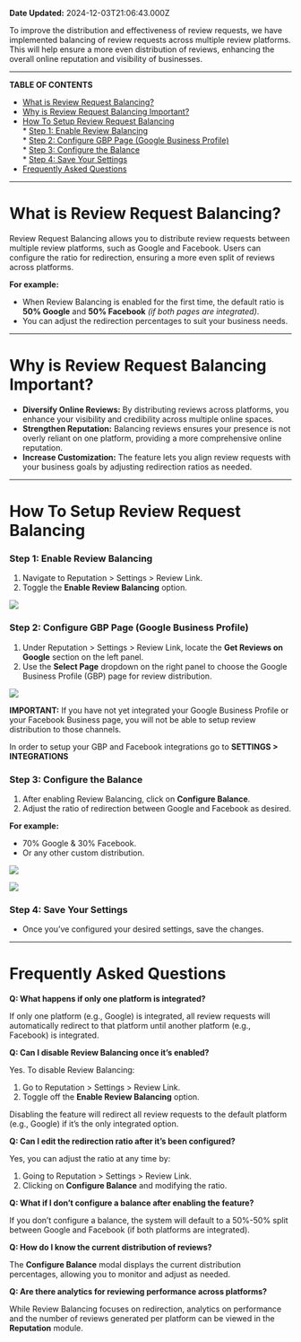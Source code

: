 **Date Updated:** 2024-12-03T21:06:43.000Z
  
  
To improve the distribution and effectiveness of review requests, we have implemented balancing of review requests across multiple review platforms. This will help ensure a more even distribution of reviews, enhancing the overall online reputation and visibility of businesses.
  
  
---
  
  
**TABLE OF CONTENTS**

* [What is Review Request Balancing?](#What-is-Review-Request-Balancing?)
* [Why is Review Request Balancing Important?](#Why-is-Review-Request-Balancing-Important?)
* [How To Setup Review Request Balancing](#How-To-Setup-Review-Request-Balancing)  
      * [Step 1: Enable Review Balancing](#Step-1%3A-Enable-Review-Balancing)  
      * [Step 2: Configure GBP Page (Google Business Profile)](#Step-2%3A-Configure-GBP-Page-%28Google-Business-Profile%29)  
      * [Step 3: Configure the Balance](#Step-3%3A-Configure-the-Balance)  
      * [Step 4: Save Your Settings](#Step-4%3A-Save-Your-Settings)
* [Frequently Asked Questions](#Frequently-Asked-Questions)
  
  
---
  
  
# **What is Review Request Balancing?**

  
Review Request Balancing allows you to distribute review requests between multiple review platforms, such as Google and Facebook. Users can configure the ratio for redirection, ensuring a more even split of reviews across platforms.

  
**For example:**

* When Review Balancing is enabled for the first time, the default ratio is **50% Google** and **50% Facebook** _(if both pages are integrated)_.
* You can adjust the redirection percentages to suit your business needs.
  
  
---
  
  
# **Why is Review Request Balancing Important?**

  
* **Diversify Online Reviews:** By distributing reviews across platforms, you enhance your visibility and credibility across multiple online spaces.
* **Strengthen Reputation:** Balancing reviews ensures your presence is not overly reliant on one platform, providing a more comprehensive online reputation.
* **Increase Customization:** The feature lets you align review requests with your business goals by adjusting redirection ratios as needed.
  
  
---
  
  
# **How To Setup Review Request Balancing**

  
### **Step 1:** Enable Review Balancing

1. Navigate to Reputation > Settings > Review Link.
2. Toggle the **Enable Review Balancing** option.

  
![](https://s3.amazonaws.com/cdn.freshdesk.com/data/helpdesk/attachments/production/155036266243/original/6nxoN7HJ26aDjgSqVOqGuapq-WgPgVbFRA.gif?1731089841)
  
  
### **Step 2:** Configure GBP Page (Google Business Profile)

1. Under Reputation > Settings > Review Link, locate the **Get Reviews on Google** section on the left panel.
2. Use the **Select Page** dropdown on the right panel to choose the Google Business Profile (GBP) page for review distribution.

  
![](https://s3.amazonaws.com/cdn.freshdesk.com/data/helpdesk/attachments/production/155036266658/original/Hl0VzUJACsuZGbMtG1L5an5pyBwkyYNe9A.png?1731090471)

  
**IMPORTANT:** If you have not yet integrated your Google Business Profile or your Facebook Business page, you will not be able to setup review distribution to those channels.

In order to setup your GBP and Facebook integrations go to **SETTINGS > INTEGRATIONS**
  
  
### **Step 3:** Configure the Balance

1. After enabling Review Balancing, click on **Configure Balance**.
2. Adjust the ratio of redirection between Google and Facebook as desired.

  
**For example:**

* 70% Google & 30% Facebook.
* Or any other custom distribution.

  
![](https://s3.amazonaws.com/cdn.freshdesk.com/data/helpdesk/attachments/production/155036266549/original/MhJlAnW-jOxKNXwDSMgLHdKajK13zPHo8w.png?1731090263)

  
![](https://s3.amazonaws.com/cdn.freshdesk.com/data/helpdesk/attachments/production/155036266551/original/BsBeq_Fi8QxePNZOVNdjpvxEHVVoOcyr-w.gif?1731090274)
  
  
### **Step 4:** Save Your Settings

* Once you’ve configured your desired settings, save the changes.
  
  
---
  
  
# **Frequently Asked Questions**

  
**Q: What happens if only one platform is integrated?**

  
If only one platform (e.g., Google) is integrated, all review requests will automatically redirect to that platform until another platform (e.g., Facebook) is integrated.
  
  
**Q: Can I disable Review Balancing once it’s enabled?**

  
Yes. To disable Review Balancing:  
  
1. Go to Reputation > Settings > Review Link.
2. Toggle off the **Enable Review Balancing** option.

  
Disabling the feature will redirect all review requests to the default platform (e.g., Google) if it’s the only integrated option.
  
  
**Q: Can I edit the redirection ratio after it’s been configured?**

  
Yes, you can adjust the ratio at any time by:  
  
1. Going to Reputation > Settings > Review Link.
2. Clicking on **Configure Balance** and modifying the ratio.
  
  
**Q: What if I don’t configure a balance after enabling the feature?**

  
If you don’t configure a balance, the system will default to a 50%-50% split between Google and Facebook (if both platforms are integrated).
  
  
**Q: How do I know the current distribution of reviews?**

  
The **Configure Balance** modal displays the current distribution percentages, allowing you to monitor and adjust as needed.
  
  
**Q: Are there analytics for reviewing performance across platforms?**

  
While Review Balancing focuses on redirection, analytics on performance and the number of reviews generated per platform can be viewed in the **Reputation** module.
  
  